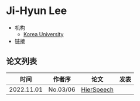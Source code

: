 # Ji-Hyun Lee

- 机构
  - [Korea University](../Institutions/KOR-Korea_University.md)
- 链接

## 论文列表

| 时间 | 作者序 | 论文 | 发表 |
|:-:|:-:|---|---|
| 2022.11.01 | No.03/06 | [HierSpeech](../Models/E2E/2022.11.01_HierSpeech.md) |